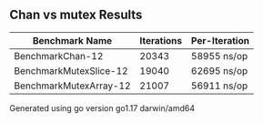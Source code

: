 ## Chan vs mutex Results
Benchmark Name|Iterations|Per-Iteration
----|----|----
BenchmarkChan-12 | 20343| 58955 ns/op
BenchmarkMutexSlice-12 | 19040| 62695 ns/op
BenchmarkMutexArray-12 | 21007| 56911 ns/op

Generated using go version go1.17 darwin/amd64

